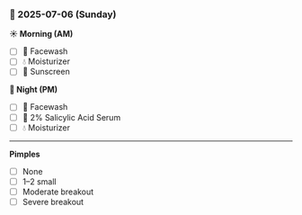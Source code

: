 ### 📅 2025-07-06 (Sunday)

**☀️ Morning (AM)**
- [ ] 🧼 Facewash
- [ ] 💧 Moisturizer
- [ ] 🧴 Sunscreen

**🌙 Night (PM)**
- [ ] 🧼 Facewash
- [ ] 🍃 2% Salicylic Acid Serum
- [ ] 💧 Moisturizer

---

**Pimples**
- [ ] None
- [ ] 1–2 small  
- [ ] Moderate breakout  
- [ ] Severe breakout